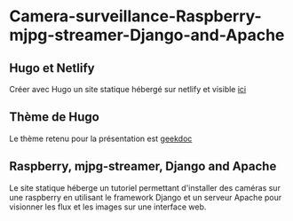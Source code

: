 # Camera-surveillance-Raspberry-mjpg-streamer-Django-and-Apache
## Hugo et Netlify
Créer avec Hugo un site statique hébergé sur netlify et visible [ici](https://djangocamera.netlify.app/)
## Thème de Hugo
Le thème retenu pour la présentation est [geekdoc](https://themes.gohugo.io/hugo-geekdoc/)
## Raspberry, mjpg-streamer, Django and Apache
Le site statique héberge un tutoriel permettant d'installer des caméras sur une raspberry en utilisant le framework Django et un serveur Apache pour visionner les flux et les images sur une interface web.

